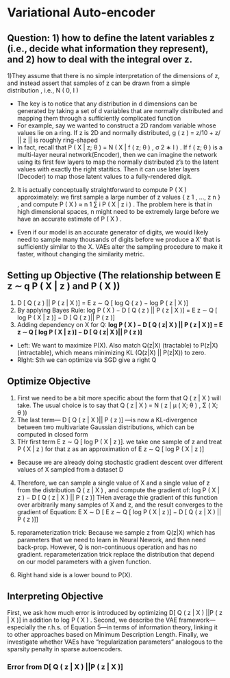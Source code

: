 # Variational Auto-encoder

##  Question: 1) how to define the latent variables z (i.e., decide what information they represent), and 2) how to deal with the integral over z. 

1)They assume that there is no simple interpretation
of the dimensions of z, and instead assert that samples of z can be drawn
from a simple distribution , i.e., N ( 0, I )
* The key is to notice that any distribution in d dimensions can
be generated by taking a set of d variables that are normally distributed and
mapping them through a sufficiently complicated function
* For example, say we wanted to construct a 2D random variable whose values lie on a
ring. If z is 2D and normally distributed, g ( z ) = z/10 + z/ || z || is roughly
ring-shaped
* In fact, recall that P ( X | z; θ ) = N ( X | f ( z; θ ) , σ 2 ∗ I ) . If f ( z; θ ) is a multi-layer neural network(Encoder),
then we can imagine the network using its first few layers to map the normally distributed z’s to the latent values with exactly the right statitics. Then it can use later layers (Decoder) to map
those latent values to a fully-rendered digit.

2) It is actually conceptually straightforward to compute P ( X ) approximately: we first sample a large
number of z values { z 1 , ..., z n } , and compute P ( X ) ≈ n 1 ∑ i P ( X | z i ) . The problem here is that in high dimensional spaces, n might need to be extremely
large before we have an accurate estimate of P ( X ) .
* Even if our model is an accurate generator of digits, we would likely need to
sample many thousands of digits before we produce a X' that is sufficiently
similar to the X. VAEs alter the sampling procedure to make it faster, without changing the similarity
metric.

## Setting up Objective (The relationship between E z ∼ q P ( X | z ) and P ( X ))
1) D [ Q ( z ) || P ( z | X )] = E z ∼ Q [ log Q ( z ) − log P ( z | X )]
2) By applying Bayes Rule: log P ( X ) − D [ Q ( z ) || P ( z | X )] = E z ∼ Q [ log P ( X | z )] − D [ Q ( z )|| P ( z )]
3) Adding dependency on X for Q:  **log P ( X ) − D [ Q ( z| X ) || P ( z | X )] = E z ∼ Q [ log P ( X | z )] − D [ Q ( z| X )|| P ( z )]**
* Left: We want to maximize P(X).  Also match Q(z|X) (tractable) to P(z|X) (intractable), which means minimizing KL (Q(z|X)  ||   P(z|X)) to zero.
* RIght: Sth we can optimize via SGD give a right Q

## Optimize Objective
1) First we need to be a bit more specific about the form that Q ( z | X ) will take. The usual choice is to say that Q ( z | X ) = N ( z | μ ( X; θ ) , Σ ( X; θ ))
2) The last term— D [ Q ( z | X )|| P ( z )] —is now a KL-divergence between two multivariate Gaussian distributions, which can be computed in closed form
3) THr first term E z ∼ Q [ log P ( X | z )]. we take one sample of z and treat P ( X | z ) for that z as an approximation of
E z ∼ Q [ log P ( X | z )] 
* Because we are already doing stochastic gradient descent over different values of X sampled from a dataset D
4) Therefore, we can sample a single value of X and a single value of z from the distribution Q ( z | X ) , and compute the gradient of:  log P ( X | z ) − D [ Q ( z | X ) || P ( z )] THen average thie gradient of this function over arbitrarily many
samples of X and z, and the result converges to the gradient of Equation: E X ∼ D [ E z ∼ Q [ log P ( X | z )] − D [ Q ( z | X ) || P ( z )]]
5) reparameterization trick: Because we sample z from Q(z|X) which has parameters that we need to learn in Neural Nework, and then need back-prop. However, Q is non-continuous operation and has no gradient. reparameterization trick replace the distribution that depend on our model parameters with a given function. 

6) Right hand side is a lower bound to P(X). 

## Interpreting Objective
First, we ask how much error is introduced by optimizing D[ Q ( z | X ) ||P ( z | X )] in addition to log P ( X ) . Second, we describe the VAE framework—especially the r.h.s. of Equation 5—in terms of information theory, linking it to other approaches based on Minimum Description Length.
Finally, we investigate whether VAEs have “regularization parameters” analogous to the sparsity penalty in sparse autoencoders.
### Error from D[ Q ( z | X ) ||P ( z | X )]


